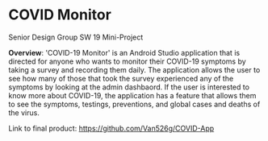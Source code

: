 # COVID Monitor
Senior Design Group SW 19 Mini-Project

**Overview**: 'COVID-19 Monitor' is an Android Studio application that is directed for anyone who wants to monitor their COVID-19 symptoms by taking a survey and recording them daily. The application allows the user to see how many of those that took the survey experienced any of the symptoms by looking at the admin dashbaord. If the user is interested to know more about COVID-19, the application has a feature that allows them to see the symptoms, testings, preventions, and global cases and deaths of the virus.

Link to final product: https://github.com/Van526g/COVID-App
